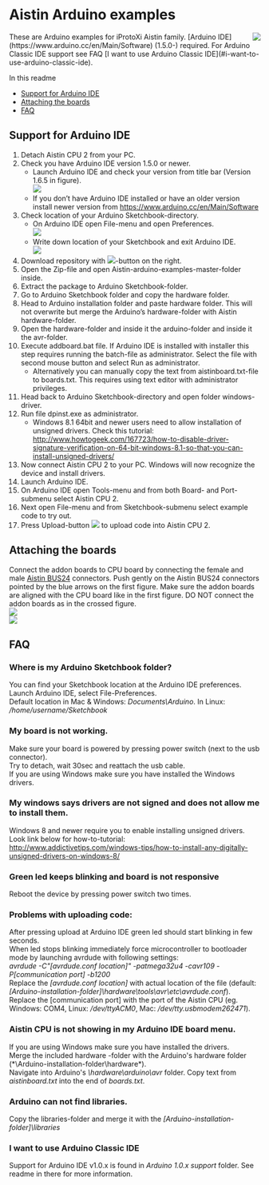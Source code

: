 # Aistin Arduino examples  
<img src="https://raw.github.com/iProtoXi/Aistin-arduino-examples/master/Aistin-CPU2.png" align="right" />
These are Arduino examples for iProtoXi Aistin family. [Arduino IDE](https://www.arduino.cc/en/Main/Software) (1.5.0-) required. For Arduino Classic IDE support see FAQ [I want to use Arduino Classic IDE](#i-want-to-use-arduino-classic-ide).  

In this readme
* [Support for Arduino IDE](#support-for-arduino-ide)
* [Attaching the boards](#attaching-the-boards)
* [FAQ](#faq)


##	Support for Arduino IDE
1.	Detach Aistin CPU 2 from your PC.
2.	Check you have Arduino IDE version 1.5.0 or newer. 
	*	Launch Arduino IDE and check your version from title bar (Version 1.6.5 in figure).  
		<img src="https://raw.github.com/iProtoXi/Aistin-arduino-examples/master/img/arduino-version.png "/>
	*	If you don’t have Arduino IDE installed or have an older version install newer version from 
		https://www.arduino.cc/en/Main/Software
3.	Check location of your Arduino Sketchbook-directory.
	*	On Arduino IDE open File-menu and open Preferences.  
  		<img src="https://raw.github.com/iProtoXi/Aistin-arduino-examples/master/img/file-menu.png "/>
	*	Write down location of your Sketchbook and exit Arduino IDE.  
		<img src="https://raw.github.com/iProtoXi/Aistin-arduino-examples/master/img/sketchbook-location.png "/>
4.	Download repository with <img src="https://raw.github.com/iProtoXi/Aistin-arduino-examples/master/img/download-button.png "/>-button on the right.
5.	Open the Zip-file and open Aistin-arduino-examples-master-folder inside.
6.	Extract the package to Arduino Sketchbook-folder.
7.	Go to Arduino Sketchbook folder and copy the hardware folder.
8.	Head to Arduino installation folder and paste hardware folder.
This will not overwrite but merge the Arduino’s hardware-folder with Aistin hardware-folder.
9.	Open the hardware-folder and inside it the arduino-folder and inside it the avr-folder.
10.	Execute addboard.bat file. If Arduino IDE is installed with installer this step requires running the batch-file as administrator. Select the file with second mouse button and select Run as administrator.
	*	Alternatively you can manually copy the text from aistinboard.txt-file to boards.txt. This requires using text editor with administrator privileges.
11.	Head back to Arduino Sketchbook-directory and open folder windows-driver.
12.	Run file dpinst.exe as administrator.
	*	Windows 8.1 64bit and newer users need to allow installation of unsigned drivers. Check this tutorial: http://www.howtogeek.com/167723/how-to-disable-driver-signature-verification-on-64-bit-windows-8.1-so-that-you-can-install-unsigned-drivers/
13.	Now connect Aistin CPU 2 to your PC. Windows will now recognize the device and install drivers.
14.	Launch Arduino IDE.
15.	On Arduino IDE open Tools-menu and from both Board- and Port-submenu select Aistin CPU 2. 
16.	Next open File-menu and from Sketchbook-submenu select example code to try out.
17.	Press Upload-button <img src="https://raw.github.com/iProtoXi/Aistin-arduino-examples/master/img/upload-button.png "/> to upload code into Aistin CPU 2. 

## Attaching the boards
Connect the addon boards to CPU board by connecting the female and male [Aistin BUS24](https://iprotoxi.fi/index.php/aistin-bus24) connectors. Push gently on the Aistin BUS24 connectors pointed by the blue arrows on the first figure. Make sure the addon boards are aligned with the CPU board like in the first figure. DO NOT connect the addon boards as in the crossed figure.  
<img src="https://raw.github.com/iProtoXi/Aistin-arduino-examples/master/img/Addonboards-correct.png "/>  
<img src="https://raw.github.com/iProtoXi/Aistin-arduino-examples/master/img/Addonboards-incorrect.png "/>  

##	FAQ  
###	Where is my Arduino Sketchbook folder?  
You can find your Sketchbook location at the Arduino IDE preferences. Launch Arduino IDE, select File-Preferences.  
Default location in Mac & Windows: *Documents\Arduino*. In Linux: */home/username/Sketchbook*  
###	My board is not working.  
Make sure your board is powered by pressing power switch (next to the usb connector).  
Try to detach, wait 30sec and reattach the usb cable.  
If you are using Windows make sure you have installed the Windows drivers.  
###	My windows says drivers are not signed and does not allow me to install them.  
Windows 8 and newer require you to enable installing unsigned drivers. Look link below for how-to-tutorial:  
http://www.addictivetips.com/windows-tips/how-to-install-any-digitally-unsigned-drivers-on-windows-8/  
###	Green led keeps blinking and board is not responsive  
Reboot the device by pressing power switch two times.  
###	Problems with uploading code:  
After pressing upload at Arduino IDE green led should start blinking in few seconds.  
When led stops blinking immediately force microcontroller to bootloader mode by launching avrdude with following settings:  
*avrdude -C"[avrdude.conf location]" -patmega32u4 -cavr109 -P[communication port] -b1200*  
Replace the *[avrdude.conf location]* with actual location of the file (default: *[Arduino-installation-folder]\hardware\tools\avr\etc\avrdude.conf*).  
Replace the [communication port] with the port of the Aistin CPU (eg. Windows: COM4, Linux: */dev/ttyACM0*, Mac: */dev/tty.usbmodem262471*).  
###	Aistin CPU is not showing in my Arduino IDE board menu.  
If you are using Windows make sure you have installed the drivers.  
Merge the included hardware -folder with the Arduino's hardware folder (*\Arduino-installation-folder\hardware\*).  
Navigate into Arduino's *\hardware\arduino\avr* folder. Copy text from *aistinboard.txt* into the end of *boards.txt*.  
###	Arduino can not find libraries.  
Copy the libraries-folder and merge it with the *[Arduino-installation-folder]\libraries*  
###	I want to use Arduino Classic IDE
Support for Arduino IDE v1.0.x is found in *Arduino 1.0.x support* folder. See readme in there for more information.